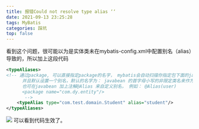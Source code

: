 ```yaml
---
title: 报错Could not resolve type alias ‘‘
date: 2021-09-13 23:25:28
tags: MyBatis
categories: 踩坑
top: false
---
```


看到这个问题，很可能以为是实体类未在mybatis-config.xml中配置别名（alias）导致的，所以加上这段代码

```xml
<typeAliases>
<!-- 通过package, 可以直接指定package的名字， mybatis会自动扫描你指定包下面的javabean,
      并且默认设置一个别名，默认的名字为： javabean 的首字母小写的非限定类名来作为它的别名。
      也可在javabean 加上注解@Alias 来自定义别名， 例如： @Alias(user) 
      <package name="com.dy.entity"/>
       -->
	<typeAlias type="com.test.domain.Student" alias="student"/> 
</typeAliases>
```
![](./1.png)
可以看到代码生效了。